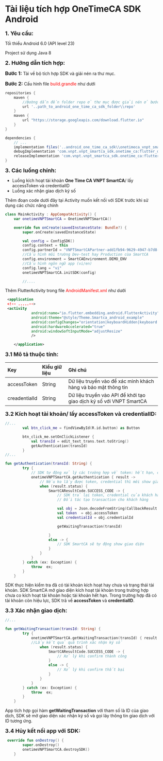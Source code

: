 <h1>Tài liệu tích hợp OneTimeCA SDK Android</h1>	


<font size="4"> **1. Yêu cầu:**</font>

Tối thiểu Android 6.0 (API level 23)

Project sử dụng Java 8

<font size="4"> **2. Hướng dẫn tích hợp:**</font>

<font size="3">**Bước 1:**</font> Tải về bộ tích hợp SDK và giải nén ra thư mục.

<font size="3">**Bước 2:**</font> Cấu hình file <span style="color:red"> build.grandle</span> như dưới



```gradle
repositories {
    maven {
        //Đường dẫn đến folder repo ở thư mục được giải nén ở bước 1
        url '..path_to_android_one_time_ca_sdk_folder\\repo'
    }
    maven {
        url "https://storage.googleapis.com/download.flutter.io"
    }
}

dependencies {
    // ...
    implementation files('..android_one_time_ca_sdk\\onetimeca_vnpt_smartca_library.aar')
    debugImplementation 'com.vnpt.vnpt_smartca_sdk.onetime_ca:flutter_debug:1.0'
    releaseImplementation 'com.vnpt.vnpt_smartca_sdk.onetime_ca:flutter_release:1.0'
}
```
<font size="4"> **3. Các luồng chính:**</font>

* Luồng kích hoạt tài khoản **One Time CA VNPT SmartCA**/ lấy accessToken và credentialID
* Luồng xác nhận giao dịch ký số


Thêm đoạn code dưới đây tại Activity muốn kết nối với SDK trước khi sử dụng các chức năng chính
```Kotlin
class MainActivity : AppCompatActivity() {
    var onetimeVNPTSmartCA = OnetimeVNPTSmartCA()

    override fun onCreate(savedInstanceState: Bundle?) {
        super.onCreate(savedInstanceState)

        val config = ConfigSDK()
        config.context = this
        config.partnerId = "VNPTSmartCAPartner-add1fb94-9629-4947-b7d8-f2671b04c747"
        //Cấu hình môi trường Dev-test hay Production cùa SmartCA
        config.environment = SmartCAEnvironment.DEMO_ENV
        //Cấu hình ngôn ngữ app (vi/en)
        config.lang = "vi"
        onetimeVNPTSmartCA.initSDK(config)

        //....
```

Thêm FlutterActivity trong file  <span style="color:red"> AndroidManifest.xml</span> như dưới

```xml
 <application
 <!-- .....-->
 <activity
            android:name="io.flutter.embedding.android.FlutterActivity"
            android:theme="@style/Theme.Smartca_android_example"
            android:configChanges="orientation|keyboardHidden|keyboard|screenSize|locale|layoutDirection|fontScale|screenLayout|density|uiMode"
            android:hardwareAccelerated="true"
            android:windowSoftInputMode="adjustResize"
            />

    </application>

```
<font size="4"> **3.1 Mô tả thuộc tính:**</font>

| Key       |      Kiểu giữ liệu      |  Ghi chú |
|:--------------|:-------------|:------|
| accessToken     |  String | Dữ liệu truyền vào để xác minh khách hàng và bảo mật thông tin|
| creadentialId     |    String   |   Dữ liệu truyền vào API để khởi tạo giao dịch ký số với VNPT SmartCA |


<font size="4"> **3.2 Kích hoạt tài khoản/ lấy accessToken và credentialID:**</font>

```Kotlin
//...
        val btn_click_me = findViewById(R.id.button) as Button

        btn_click_me.setOnClickListener {
            val transId = edit_text_trans.text.toString()
            getAuthentication(transId)
        }
//...

fun getAuthentication(transId: String) {
        try {
            // SDK tự động xử lý các trường hợp về token: hết hạn, chưa kích hoạt,...
            onetimeVNPTSmartCA.getAuthentication { result ->
                // Nếu ko lấy được token, credential thì mới show giao diện
                when (result.status) {
                    SmartCAResultCode.SUCCESS_CODE -> {
                        // SDK trả lại token, credential của khách hàng
                        // Đối tác tạo transaction cho khách hàng

                        val obj = Json.decodeFromString(CallbackResult.serializer(), result.data.toString())
                        val token  = obj.accessToken
                        val credentialId = obj.credentialId

                        getWaitingTransaction(transId)

                    }
                    else -> {
                        // SDK SmartCA sẽ tự động show giao diện
                    }
                }
            }
        } catch (ex: Exception) {
            throw  ex;
        }
    }
```

SDK thực hiện kiểm tra đã có tài khoản kích hoạt hay chưa và trạng thái tài khoản. SDK SmartCA mở giao diện kích hoạt tài khoản trong trường hợp chưa co kích hoạt tài khoản hoặc tài khoản hết hạn. Trong trường hợp đã có tài khoản còn hiệu lực, SDK trả về **accessToken** và **credentialID**.

<font size="4"> **3.3 Xác nhận giao dịch:**</font>

```Kotlin
//...

fun getWaitingTransaction(transId: String) {
        try {
            onetimeVNPTSmartCA.getWaitingTransaction(transId) { result ->
            //Lấy kết quả quá trình xác nhận ký số
                when (result.status) {
                    SmartCAResultCode.SUCCESS_CODE -> {
                        // Xử lý khi confirm thành công
                    }
                    else -> {
                        // Xử lý khi confirm thất bại
                    }
                }
            }
        } catch (ex: Exception) {
            throw  ex;
        }
    }
```

App tích hợp gọi hàm **getWaitingTransaction** với tham số là ID của giao dịch, SDK sẽ mở giao diện xác nhận ký số và gọi láy thông tin giao dịch với ID tương ứng.

<font size="4"> **3.4 Hủy kết nối app với SDK:**</font>

```Kotlin
 override fun onDestroy() {
        super.onDestroy()
        onetimeVNPTSmartCA.destroySDK()
    }
```
